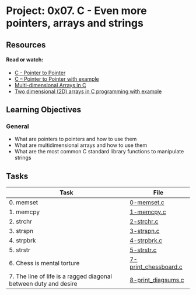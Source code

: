 # Project: 0x07. C - Even more pointers, arrays and strings

## Resources

#### Read or watch:

* [C - Pointer to Pointer](https://intranet.alxswe.com/rltoken/eyikXPg7ZxCAEuWklB6xtQ)
* [C – Pointer to Pointer with example](https://intranet.alxswe.com/rltoken/ojr7OUUm2I-MULE4lWlrkg)
* [Multi-dimensional Arrays in C](https://intranet.alxswe.com/rltoken/HUZIJ6t55KM7d7FBCwWm8Q)
* [Two dimensional (2D) arrays in C programming with example](https://intranet.alxswe.com/rltoken/Dx9nIBRj68sRBGe2NRI_aQ)
## Learning Objectives

### General

* What are pointers to pointers and how to use them
* What are multidimensional arrays and how to use them
* What are the most common C standard library functions to manipulate strings
## Tasks

| Task | File |
| ---- | ---- |
| 0. memset | [0-memset.c](./0-memset.c) |
| 1. memcpy | [1-memcpy.c](./1-memcpy.c) |
| 2. strchr | [2-strchr.c](./2-strchr.c) |
| 3. strspn | [3-strspn.c](./3-strspn.c) |
| 4. strpbrk | [4-strpbrk.c](./4-strpbrk.c) |
| 5. strstr | [5-strstr.c](./5-strstr.c) |
| 6. Chess is mental torture | [7-print_chessboard.c](./7-print_chessboard.c) |
| 7. The line of life is a ragged diagonal between duty and desire | [8-print_diagsums.c](./8-print_diagsums.c) |
